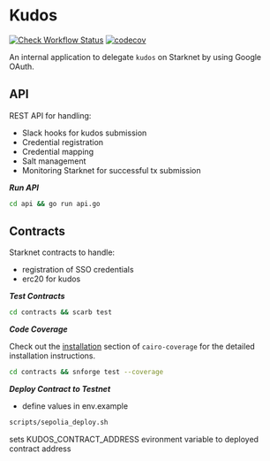 # Kudos

[![Check Workflow Status](https://github.com/keep-starknet-strange/kudos/actions/workflows/check.yml/badge.svg)](https://github.com/keep-starknet-strange/kudos/actions/workflows/check.yml)
[![codecov](https://codecov.io/gh/keep-starknet-strange/kudos/blob/branch/main/graph/badge.svg)](https://codecov.io/gh/keep-starknet-strange/kudos)

An internal application to delegate `kudos` on Starknet by using Google OAuth.

## API

REST API for handling:

- Slack hooks for kudos submission
- Credential registration
- Credential mapping
- Salt management
- Monitoring Starknet for successful tx submission

***Run API***

```bash
cd api && go run api.go
```

## Contracts

Starknet contracts to handle:

- registration of SSO credentials
- erc20 for kudos

***Test Contracts***

```bash
cd contracts && scarb test
```
***Code Coverage***

Check out the [installation](https://github.com/software-mansion/cairo-coverage#installation) section of `cairo-coverage` for the detailed installation instructions.

```bash
cd contracts && snforge test --coverage
```

***Deploy Contract to Testnet***

* define values in env.example

```bash
scripts/sepolia_deploy.sh
```
sets KUDOS_CONTRACT_ADDRESS evironment variable to deployed contract address
